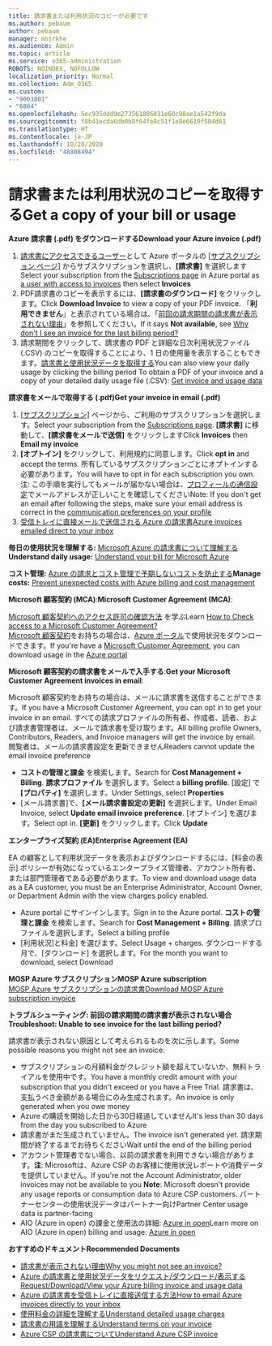 ```yaml
---
title: 請求書または利用状況のコピーが必要です
ms.author: pebaum
author: pebaum
manager: mnirkhe
ms.audience: Admin
ms.topic: article
ms.service: o365-administration
ROBOTS: NOINDEX, NOFOLLOW
localization_priority: Normal
ms.collection: Adm_O365
ms.custom:
- "9003801"
- "6804"
ms.openlocfilehash: 5ec935ddd9e273561886831e60c98ae1a542f9da
ms.sourcegitcommit: f8b41ecda6db0b8f64fe0c51f1e8e6619f504d61
ms.translationtype: HT
ms.contentlocale: ja-JP
ms.lasthandoff: 10/28/2020
ms.locfileid: "48808494"
---
```

# <a name="get-a-copy-of-your-bill-or-usage"></a><span data-ttu-id="73ada-102">請求書または利用状況のコピーを取得する</span><span class="sxs-lookup"><span data-stu-id="73ada-102">Get a copy of your bill or usage</span></span>

<span data-ttu-id="73ada-103">**Azure 請求書 (.pdf) をダウンロードする**</span><span class="sxs-lookup"><span data-stu-id="73ada-103">**Download your Azure invoice (.pdf)**</span></span>

1. <span data-ttu-id="73ada-104">[請求書にアクセスできるユーザー](https://docs.microsoft.com/azure/cost-management-billing/manage/manage-billing-access?WT.mc_id=Portal-Microsoft_Azure_Support)として Azure ポータルの [[サブスクリプション ページ]](https://portal.azure.com/#blade/Microsoft_Azure_Billing/SubscriptionsBlade) からサブスクリプションを選択し、**[請求書]** を選択します</span><span class="sxs-lookup"><span data-stu-id="73ada-104">Select your subscription from the [Subscriptions page](https://portal.azure.com/#blade/Microsoft_Azure_Billing/SubscriptionsBlade) in Azure portal as [a user with access to invoices](https://docs.microsoft.com/azure/cost-management-billing/manage/manage-billing-access?WT.mc_id=Portal-Microsoft_Azure_Support) then select **Invoices**</span></span>
2. <span data-ttu-id="73ada-105">PDF請求書のコピーを表示するには、**[請求書のダウンロード]** をクリックします。</span><span class="sxs-lookup"><span data-stu-id="73ada-105">Click **Download Invoice** to view a copy of your PDF invoice.</span></span> <span data-ttu-id="73ada-106">「**利用できません**」と表示されている場合は、「[前回の請求期間の請求書が表示されない理由](https://docs.microsoft.com/azure/cost-management-billing/manage/download-azure-invoice-daily-usage-date?WT.mc_id=Portal-Microsoft_Azure_Support#noinvoice)」を参照してください。</span><span class="sxs-lookup"><span data-stu-id="73ada-106">If it says **Not available**, see [Why don't I see an invoice for the last billing period?](https://docs.microsoft.com/azure/cost-management-billing/manage/download-azure-invoice-daily-usage-date?WT.mc_id=Portal-Microsoft_Azure_Support#noinvoice)</span></span>
3. <span data-ttu-id="73ada-107">請求期間をクリックして、請求書の PDF と詳細な日次利用状況ファイル (.CSV) のコピーを取得することにより、1 日の使用量を表示することもできます。[請求書と使用状況データを取得する](https://docs.microsoft.com/azure/cost-management-billing/manage/download-azure-invoice-daily-usage-date?WT.mc_id=Portal-Microsoft_Azure_Support)</span><span class="sxs-lookup"><span data-stu-id="73ada-107">You can also view your daily usage by clicking the billing period To obtain a PDF of your invoice and a copy of your detailed daily usage file (.CSV): [Get invoice and usage data](https://docs.microsoft.com/azure/cost-management-billing/manage/download-azure-invoice-daily-usage-date?WT.mc_id=Portal-Microsoft_Azure_Support)</span></span>

<span data-ttu-id="73ada-108">**請求書をメールで取得する (.pdf)**</span><span class="sxs-lookup"><span data-stu-id="73ada-108">**Get your invoice in email (.pdf)**</span></span>

1. <span data-ttu-id="73ada-109">[[サブスクリプション]](https://ms.portal.azure.com/#blade/Microsoft_Azure_Billing/SubscriptionsBlade) ページから、ご利用のサブスクリプションを選択します。</span><span class="sxs-lookup"><span data-stu-id="73ada-109">Select your subscription from the [Subscriptions page](https://ms.portal.azure.com/#blade/Microsoft_Azure_Billing/SubscriptionsBlade).</span></span> <span data-ttu-id="73ada-110">**[請求書]** に移動して、**[請求書をメールで送信]** をクリックします</span><span class="sxs-lookup"><span data-stu-id="73ada-110">Click **Invoices** then **Email my invoice**</span></span>
2. <span data-ttu-id="73ada-111">**[オプトイン]** をクリックして、利用規約に同意します。</span><span class="sxs-lookup"><span data-stu-id="73ada-111">Click **opt in** and accept the terms.</span></span> <span data-ttu-id="73ada-112">所有しているサブスクリプションごとにオプトインする必要があります。</span><span class="sxs-lookup"><span data-stu-id="73ada-112">You will have to opt in for each subscription you own.</span></span> <span data-ttu-id="73ada-113">注: この手順を実行してもメールが届かない場合は、[プロフィールの通信設定](https://account.windowsazure.com/profile)でメールアドレスが正しいことを確認してください</span><span class="sxs-lookup"><span data-stu-id="73ada-113">Note: If you don't get an email after following the steps, make sure your email address is correct in the [communication preferences on your profile](https://account.windowsazure.com/profile)</span></span>
3. [<span data-ttu-id="73ada-114">受信トレイに直接メールで送信される Azure の請求書</span><span class="sxs-lookup"><span data-stu-id="73ada-114">Azure invoices emailed direct to your inbox</span></span>](https://azure.microsoft.com/blog/azure-email-invoices/)

<span data-ttu-id="73ada-115">**毎日の使用状況を理解する:** 
[Microsoft Azure の請求書について理解する](https://docs.microsoft.com/azure/cost-management-billing/understand/review-individual-bill?WT.mc_id=Portal-Microsoft_Azure_Support)</span><span class="sxs-lookup"><span data-stu-id="73ada-115">**Understand daily usage:** 
[Understand your bill for Microsoft Azure](https://docs.microsoft.com/azure/cost-management-billing/understand/review-individual-bill?WT.mc_id=Portal-Microsoft_Azure_Support)</span></span>  

<span data-ttu-id="73ada-116">**コスト管理:** [Azure の請求とコスト管理で予期しないコストを防止する](https://docs.microsoft.com/azure/cost-management-billing/manage/getting-started?WT.mc_id=Portal-Microsoft_Azure_Support)</span><span class="sxs-lookup"><span data-stu-id="73ada-116">**Manage costs:** [Prevent unexpected costs with Azure billing and cost management](https://docs.microsoft.com/azure/cost-management-billing/manage/getting-started?WT.mc_id=Portal-Microsoft_Azure_Support)</span></span>  

<span data-ttu-id="73ada-117">**Microsoft 顧客契約 (MCA)**:</span><span class="sxs-lookup"><span data-stu-id="73ada-117">**Microsoft Customer Agreement (MCA)**:</span></span>

<span data-ttu-id="73ada-118">[Microsoft 顧客契約へのアクセス許可の確認方法](https://docs.microsoft.com/azure/cost-management-billing/manage/download-azure-invoice-daily-usage-date?WT.mc_id=Portal-Microsoft_Azure_Support#check-access-to-a-microsoft-customer-agreement) を学ぶ</span><span class="sxs-lookup"><span data-stu-id="73ada-118">Learn  [How to Check access to a Microsoft Customer Agreement?](https://docs.microsoft.com/azure/cost-management-billing/manage/download-azure-invoice-daily-usage-date?WT.mc_id=Portal-Microsoft_Azure_Support#check-access-to-a-microsoft-customer-agreement)</span></span>  
<span data-ttu-id="73ada-119">[Microsoft 顧客契約](https://docs.microsoft.com/azure/cost-management-billing/manage/download-azure-invoice-daily-usage-date?WT.mc_id=Portal-Microsoft_Azure_Support#check-access-to-a-microsoft-customer-agreement)をお持ちの場合は、[Azure ポータル](https://portal.azure.com/)で使用状況をダウンロードできます。</span><span class="sxs-lookup"><span data-stu-id="73ada-119">If you're have a [Microsoft Customer Agreement](https://docs.microsoft.com/azure/cost-management-billing/manage/download-azure-invoice-daily-usage-date?WT.mc_id=Portal-Microsoft_Azure_Support#check-access-to-a-microsoft-customer-agreement), you can download usage in the [Azure portal](https://portal.azure.com/)</span></span>

<span data-ttu-id="73ada-120">**Microsoft 顧客契約の請求書をメールで入手する**:</span><span class="sxs-lookup"><span data-stu-id="73ada-120">**Get your Microsoft Customer Agreement invoices in email**:</span></span>

<span data-ttu-id="73ada-121">Microsoft 顧客契約をお持ちの場合は、メールに請求書を送信することができます。</span><span class="sxs-lookup"><span data-stu-id="73ada-121">If you have a Microsoft Customer Agreement, you can opt in to get your invoice in an email.</span></span> <span data-ttu-id="73ada-122">すべての請求プロファイルの所有者、作成者、読者、および請求書管理者は、メールで請求書を受け取ります。</span><span class="sxs-lookup"><span data-stu-id="73ada-122">All billing profile Owners, Contributors, Readers, and Invoice managers will get the invoice by email.</span></span> <span data-ttu-id="73ada-123">閲覧者は、メールの請求書設定を更新できません</span><span class="sxs-lookup"><span data-stu-id="73ada-123">Readers cannot update the email invoice preference</span></span>

- <span data-ttu-id="73ada-124">**コストの管理と課金** を検索します。</span><span class="sxs-lookup"><span data-stu-id="73ada-124">Search for **Cost Management + Billing**.</span></span> <span data-ttu-id="73ada-125">**請求プロファイル** を選択します。</span><span class="sxs-lookup"><span data-stu-id="73ada-125">Select a **billing profile**.</span></span> <span data-ttu-id="73ada-126">[設定] で **[プロパティ]** を選択します。</span><span class="sxs-lookup"><span data-stu-id="73ada-126">Under Settings, select **Properties**</span></span>
- <span data-ttu-id="73ada-127">[メール請求書]で、**[メール請求書設定の更新]** を選択します。</span><span class="sxs-lookup"><span data-stu-id="73ada-127">Under Email Invoice, select **Update email invoice preference**.</span></span> <span data-ttu-id="73ada-128">[オプトイン] を選びます。</span><span class="sxs-lookup"><span data-stu-id="73ada-128">Select opt in.</span></span> <span data-ttu-id="73ada-129">**[更新]** をクリックします。</span><span class="sxs-lookup"><span data-stu-id="73ada-129">Click **Update**</span></span>

<span data-ttu-id="73ada-130">**エンタープライズ契約 (EA)**</span><span class="sxs-lookup"><span data-stu-id="73ada-130">**Enterprise Agreement (EA)**</span></span>

<span data-ttu-id="73ada-131">EA の顧客として利用状況データを表示およびダウンロードするには、[料金の表示] ポリシーが有効になっているエンタープライズ管理者、アカウント所有者、または部門管理者である必要があります。</span><span class="sxs-lookup"><span data-stu-id="73ada-131">To view and download usage data as a EA customer, you must be an Enterprise Administrator, Account Owner, or Department Admin with the view charges policy enabled.</span></span>

- <span data-ttu-id="73ada-132">Azure portal にサインインします。</span><span class="sxs-lookup"><span data-stu-id="73ada-132">Sign in to the Azure portal.</span></span> <span data-ttu-id="73ada-133">**コストの管理と課金** を検索します。</span><span class="sxs-lookup"><span data-stu-id="73ada-133">Search for **Cost Management + Billing**.</span></span> <span data-ttu-id="73ada-134">請求プロファイルを選択します。</span><span class="sxs-lookup"><span data-stu-id="73ada-134">Select a billing profile</span></span>
- <span data-ttu-id="73ada-135">[利用状況]と料金] を選びます。</span><span class="sxs-lookup"><span data-stu-id="73ada-135">Select Usage + charges.</span></span> <span data-ttu-id="73ada-136">ダウンロードする月で、[ダウンロード] を選択します。</span><span class="sxs-lookup"><span data-stu-id="73ada-136">For the month you want to download, select Download</span></span>

<span data-ttu-id="73ada-137">**MOSP Azure サブスクリプション**</span><span class="sxs-lookup"><span data-stu-id="73ada-137">**MOSP Azure subscription**</span></span>  
[<span data-ttu-id="73ada-138">MOSP Azure サブスクリプションの請求書</span><span class="sxs-lookup"><span data-stu-id="73ada-138">Download MOSP Azure subscription invoice</span></span>](https://docs.microsoft.com/azure/cost-management-billing/understand/download-azure-invoice?WT.mc_id=Portal-Microsoft_Azure_Support#download-your-mosp-azure-subscription-invoice)

<span data-ttu-id="73ada-139">**トラブルシューティング: 前回の請求期間の請求書が表示されない場合**</span><span class="sxs-lookup"><span data-stu-id="73ada-139">**Troubleshoot: Unable to see invoice for the last billing period?**</span></span>

<span data-ttu-id="73ada-140">請求書が表示されない原因として考えられるものを次に示します。</span><span class="sxs-lookup"><span data-stu-id="73ada-140">Some possible reasons you might not see an invoice:</span></span>

- <span data-ttu-id="73ada-141">サブスクリプションの月額料金がクレジット額を超えていないか、無料トライアルを使用中です。</span><span class="sxs-lookup"><span data-stu-id="73ada-141">You have a monthly credit amount with your subscription that you didn't exceed or you have a Free Trial.</span></span> <span data-ttu-id="73ada-142">請求書は、支払うべき金額がある場合にのみ生成されます。</span><span class="sxs-lookup"><span data-stu-id="73ada-142">An invoice is only generated when you owe money</span></span>
- <span data-ttu-id="73ada-143">Azure の購読を開始した日から30日経過していません</span><span class="sxs-lookup"><span data-stu-id="73ada-143">It's less than 30 days from the day you subscribed to Azure</span></span>
- <span data-ttu-id="73ada-144">請求書がまだ生成されていません。</span><span class="sxs-lookup"><span data-stu-id="73ada-144">The invoice isn't generated yet.</span></span> <span data-ttu-id="73ada-145">請求期間が終了するまでお待ちください</span><span class="sxs-lookup"><span data-stu-id="73ada-145">Wait until the end of the billing period</span></span>
- <span data-ttu-id="73ada-146">アカウント管理者でない場合、以前の請求書を利用できない場合があります。**注**: Microsoftは、Azure CSP のお客様に使用状況レポートや消費データを提供していません。</span><span class="sxs-lookup"><span data-stu-id="73ada-146">If you're not the Account Administrator, older invoices may not be available to you **Note**: Microsoft doesn't provide any usage reports or consumption data to Azure CSP customers.</span></span> <span data-ttu-id="73ada-147">パートナーセンターの使用状況データはパートナー向け</span><span class="sxs-lookup"><span data-stu-id="73ada-147">Partner Center usage data is partner-facing</span></span>
- <span data-ttu-id="73ada-148">AIO (Azure in open) の課金と使用法の詳細: [Azure in open](https://azure.microsoft.com/offers/ms-azr-0111p/)</span><span class="sxs-lookup"><span data-stu-id="73ada-148">Learn more on AIO (Azure in open) billing and usage: [Azure in open](https://azure.microsoft.com/offers/ms-azr-0111p/)</span></span>

<span data-ttu-id="73ada-149">**おすすめのドキュメント**</span><span class="sxs-lookup"><span data-stu-id="73ada-149">**Recommended Documents**</span></span>

- [<span data-ttu-id="73ada-150">請求書が表示されない理由</span><span class="sxs-lookup"><span data-stu-id="73ada-150">Why you might not see an invoice?</span></span>](https://docs.microsoft.com/azure/cost-management-billing/understand/download-azure-invoice?WT.mc_id=Portal-Microsoft_Azure_Support#noinvoice)
- [<span data-ttu-id="73ada-151">Azure の請求書と使用状況データをリクエスト/ダウンロード/表示する</span><span class="sxs-lookup"><span data-stu-id="73ada-151">Request/Download/View your Azure billing invoice and usage data</span></span>](https://docs.microsoft.com/azure/cost-management-billing/manage/download-azure-invoice-daily-usage-date?WT.mc_id=Portal-Microsoft_Azure_Support)
- [<span data-ttu-id="73ada-152">Azure の請求書を受信トレイに直接送信する方法</span><span class="sxs-lookup"><span data-stu-id="73ada-152">How to email Azure invoices directly to your inbox</span></span>](https://docs.microsoft.com/azure/cost-management-billing/manage/download-azure-invoice-daily-usage-date?WT.mc_id=Portal-Microsoft_Azure_Support)
- [<span data-ttu-id="73ada-153">使用料金の詳細を理解する</span><span class="sxs-lookup"><span data-stu-id="73ada-153">Understand detailed usage charges</span></span>](https://docs.microsoft.com/azure/cost-management-billing/understand/review-individual-bill?WT.mc_id=Portal-Microsoft_Azure_Support#csv)
- [<span data-ttu-id="73ada-154">請求書の用語を理解する</span><span class="sxs-lookup"><span data-stu-id="73ada-154">Understand terms on your invoice</span></span>](https://docs.microsoft.com/azure/cost-management-billing/understand/understand-invoice?WT.mc_id=Portal-Microsoft_Azure_Support)
- [<span data-ttu-id="73ada-155">Azure CSP の請求書について</span><span class="sxs-lookup"><span data-stu-id="73ada-155">Understand Azure CSP invoice</span></span>](https://docs.microsoft.com/partner-center/azure-plan-lp?WT.mc_id=Portal-Microsoft_Azure_Support)
